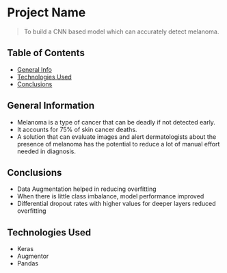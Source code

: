 # Project Name
> To build a CNN based model which can accurately detect melanoma.


## Table of Contents
* [General Info](#general-information)
* [Technologies Used](#technologies-used)
* [Conclusions](#conclusions)

<!-- You can include any other section that is pertinent to your problem -->
## General Information
- Melanoma is a type of cancer that can be deadly if not detected early. 
- It accounts for 75% of skin cancer deaths. 
- A solution that can evaluate images and alert dermatologists about the presence of melanoma has the potential to reduce a lot of manual effort needed in diagnosis.
<!-- You don't have to answer all the questions - just the ones relevant to your project. -->

## Conclusions
- Data Augmentation helped in reducing overfitting
- When there is little class imbalance, model performance improved
- Differential dropout rates with higher values for deeper layers reduced overfitting

<!-- You don't have to answer all the questions - just the ones relevant to your project. -->


## Technologies Used
- Keras
- Augmentor
- Pandas

<!-- As the libraries versions keep on changing, it is recommended to mention the version of library used in this project -->



<!-- Optional -->
<!-- ## License -->
<!-- This project is open source and available under the [... License](). -->

<!-- You don't have to include all sections - just the one's relevant to your project -->
